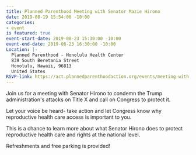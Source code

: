 ```yaml
---
title: Planned Parenthood Meeting with Senator Mazie Hirono
date: 2019-08-19 15:54:00 -10:00
categories:
- event
is featured: true
event-start-date: 2019-08-23 15:30:00 -10:00
event-end-date: 2019-08-23 16:30:00 -10:00
Location: |-
  Planned Parenthood - Honolulu Health Center
  839 South Beretania Street
  Honolulu, Hawaii, 96813
  United States
RSVP-link: https://act.plannedparenthoodaction.org/events/meeting-with-senator-mazie-hirono-protect-x
---
```


Join us for a meeting with Senator Hirono to condemn the Trump administration's attacks on Title X and call on Congress to protect it.

Let your voice be heard- take action and let Congress know why reproductive health care access is important to you.

This is a chance to learn more about what Senator Hirono does to protect reproductive health care and rights at the national level.

Refreshments and free parking is provided!
